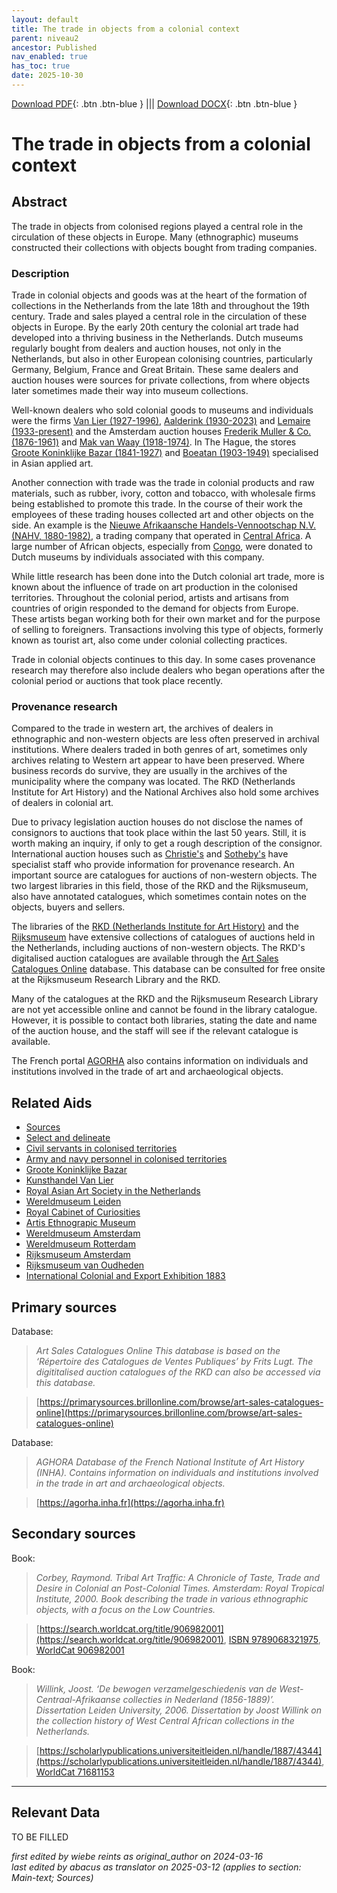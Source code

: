 ```yaml
---
layout: default
title: The trade in objects from a colonial context
parent: niveau2
ancestor: Published
nav_enabled: true
has_toc: true
date: 2025-10-30
--- 
```



[Download PDF](https://raw.githubusercontent.com/colonial-heritage/research-guides-dev/refs/heads/main/EXPORTS/published/PDF/niveau2/English/Trade.pdf){: .btn .btn-blue } |||    [Download DOCX](https://raw.githubusercontent.com/colonial-heritage/research-guides-dev/refs/heads/main/EXPORTS/published/DOCX/niveau2/English/Trade.docx){: .btn .btn-blue }


# The trade in objects from a colonial context


## Abstract

The trade in objects from colonised regions played a central role in the circulation of these objects in Europe. Many (ethnographic) museums constructed their collections with objects bought from trading companies.

### Description

Trade in colonial objects and goods was at the heart of the formation of collections in the Netherlands from the late 18th and throughout the 19th century. Trade and sales played a central role in the circulation of these objects in Europe. By the early 20th century the colonial art trade had developed into a thriving business in the Netherlands. Dutch museums regularly bought from dealers and auction houses, not only in the Netherlands, but also in other European colonising countries, particularly Germany, Belgium, France and Great Britain. These same dealers and auction houses were sources for private collections, from where objects later sometimes made their way into museum collections.

Well-known dealers who sold colonial goods to museums and individuals were the firms [Van Lier (1927-1996)](https://app.colonialcollections.nl/en/research-aids/https%3A%2F%2Fn2t%252Enet%2Fark%3A%2F27023%2Fb4671e55ad5cca627bb7f16983388b7f), [Aalderink (1930-2023)](https://data.rkd.nl/artists/437058) and [Lemaire (1933-present)](https://data.rkd.nl/artists/446005) and the Amsterdam auction houses [Frederik Muller & Co. (1876-1961)](https://www.wikidata.org/entity/Q18821838) and [Mak van Waay (1918-1974)](https://www.wikidata.org/entity/Q73900989). In The Hague, the stores [Groote Koninklijke Bazar (1841-1927)](https://app.colonialcollections.nl/en/research-aids/https%3A%2F%2Fn2t%252Enet%2Fark%3A%2F27023%2F05a5c7a799263dcf493f0a7bdc2f525a) and [Boeatan (1903-1949)](https://www.wikidata.org/entity/Q101082502) specialised in Asian applied art.

Another connection with trade was the trade in colonial products and raw materials, such as rubber, ivory, cotton and tobacco, with wholesale firms being established to promote this trade. In the course of their work the employees of these trading houses collected art and other objects on the side. An example is the [Nieuwe Afrikaansche Handels-Vennootschap N.V. (NAHV, 1880-1982)](https://www.wikidata.org/entity/Q2543001), a trading company that operated in [Central Africa](https://sws.geonames.org/7729886). A large number of African objects, especially from [Congo](https://sws.geonames.org/203312), were donated to Dutch museums by individuals associated with this company.

While little research has been done into the Dutch colonial art trade, more is known about the influence of trade on art production in the colonised territories. Throughout the colonial period, artists and artisans from countries of origin responded to the demand for objects from Europe. These artists began working both for their own market and for the purpose of selling to foreigners. Transactions involving this type of objects, formerly known as tourist art, also come under colonial collecting practices.

Trade in colonial objects continues to this day. In some cases provenance research may therefore also include dealers who began operations after the colonial period or auctions that took place recently.

### Provenance research

Compared to the trade in western art, the archives of dealers in ethnographic and non-western objects are less often preserved in archival institutions. Where dealers traded in both genres of art, sometimes only archives relating to Western art appear to have been preserved. Where business records do survive, they are usually in the archives of the municipality where the company was located. The RKD (Netherlands Institute for Art History) and the National Archives also hold some archives of dealers in colonial art.

Due to privacy legislation auction houses do not disclose the names of consignors to auctions that took place within the last 50 years. Still, it is worth making an inquiry, if only to get a rough description of the consignor. International auction houses such as [Christie's](https://www.christies.com/) and [Sotheby's](https://www.sothebys.com/en/) have specialist staff who provide information for provenance research. An important source are catalogues for auctions of non-western objects. The two largest libraries in this field, those of the RKD and the Rijksmuseum, also have annotated catalogues, which sometimes contain notes on the objects, buyers and sellers.

The libraries of the [RKD (Netherlands Institute for Art History)](https://rkd.nl/nl/explore/library) and the [Rijksmuseum](www.library.rijksmuseum.nl) have extensive collections of catalogues of auctions held in the Netherlands, including auctions of non-western objects. The RKD's digitalised auction catalogues are available through the [Art Sales Catalogues Online](https://primarysources.brillonline.com/browse/art-sales-catalogues-online) database. This database can be consulted for free onsite at the Rijksmuseum Research Library and the RKD.

Many of the catalogues at the RKD and the Rijksmuseum Research Library are not yet accessible online and cannot be found in the library catalogue. However, it is possible to contact both libraries, stating the date and name of the auction house, and the staff will see if the relevant catalogue is available.

The French portal [AGORHA](https://agorha.inha.fr) also contains information on individuals and institutions involved in the trade of art and archaeological objects.


## Related Aids

 - [Sources](niveau1/English/Sources_20240501.yml)  
 - [Select and delineate](niveau1/English/SelectAndDelineate_20240425.yml)  
 - [Civil servants in colonised territories](niveau2/English/CivilServants_20240316.yml)  
 - [Army and navy personnel in colonised territories](niveau2/English/MilitaryAndNavy_20240417.yml)  
 - [Groote Koninklijke Bazar](niveau3/English/KoninklijkeBazaar_2040503.yml)  
 - [Kunsthandel Van Lier](niveau3/English/KunsthandelVanLier_20240507.yml)  
 - [Royal Asian Art Society in the Netherlands](niveau3/English/RAAS_20240508.yml)  
 - [Wereldmuseum Leiden](niveau3/Dutch/WMLeiden_20240327.yml)  
 - [Royal Cabinet of Curiosities](niveau3/English/KKZ_20240417.yml)  
 - [Artis Ethnograpic Museum](niveau3/English/EMArtis_20240712.yml)  
 - [Wereldmuseum Amsterdam](niveau3/English/WMAmsterdam_20240809.yml)  
 - [Wereldmuseum Rotterdam](niveau3/English/WMRotterdam_2040822.yml)  
 - [Rijksmuseum Amsterdam](niveau3/English/RijksmuseumAmsterdam_20240905.yml)  
 - [Rijksmuseum van Oudheden](niveau3/English/RMO_20241106.yml)  
 - [International Colonial and Export Exhibition 1883](niveau3/English/Wereldtentoonstelling1883_20250602.yml)  

## Primary sources

Database:
  > *Art Sales Catalogues Online*
  > _This database is based on the ‘Répertoire des Catalogues de Ventes Publiques’ by Frits Lugt. The digititalised auction catalogues of the RKD can also be accessed via this database._  

  > [https://primarysources.brillonline.com/browse/art-sales-catalogues-online](https://primarysources.brillonline.com/browse/art-sales-catalogues-online)

Database:
  > *AGHORA*
  > _Database of the French National Institute of Art History (INHA). Contains information on individuals and institutions involved in the trade in art and archaeological objects._  

  > [https://agorha.inha.fr](https://agorha.inha.fr)

## Secondary sources

Book:
  > *Corbey, Raymond. Tribal Art Traffic: A Chronicle of Taste, Trade and Desire in Colonial an Post-Colonial Times. Amsterdam: Royal Tropical Institute, 2000.*
  > _Book describing the trade in various ethnographic objects, with a focus on the Low Countries._  

  > [https://search.worldcat.org/title/906982001](https://search.worldcat.org/title/906982001), [ISBN 9789068321975](https://isbnsearch.org/isbn/9789068321975), [WorldCat 906982001](https://search.worldcat.org/title/906982001)

Book:
  > *Willink, Joost. ‘De bewogen verzamelgeschiedenis van de West-Centraal-Afrikaanse collecties in Nederland (1856-1889)’. Dissertation Leiden University, 2006.*
  > _Dissertation by Joost Willink on the collection history of West Central African collections in the Netherlands._  

  > [https://scholarlypublications.universiteitleiden.nl/handle/1887/4344](https://scholarlypublications.universiteitleiden.nl/handle/1887/4344), [WorldCat 71681153](https://search.worldcat.org/title/71681153)



---
## Relevant Data 
TO BE FILLED

_first edited by wiebe reints as original_author on 2024-03-16_  
_last edited by abacus as translator on 2025-03-12
(applies to section: Main-text; Sources)_
        